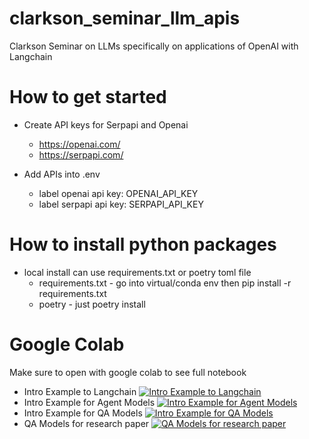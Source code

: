 # clarkson_seminar_llm_apis
Clarkson Seminar on LLMs specifically on applications of OpenAI with Langchain

# How to get started
- Create API keys for Serpapi and Openai 
    - https://openai.com/
    - https://serpapi.com/

- Add APIs into .env 
    - label openai api key: OPENAI_API_KEY
    - label serpapi api key: SERPAPI_API_KEY

# How to install python packages
- local install can use requirements.txt or poetry toml file 
    - requirements.txt - go into virtual/conda env then pip install -r requirements.txt 
    - poetry - just poetry install 


# Google Colab
Make sure to open with google colab to see full notebook
- Intro Example to Langchain
[![Intro Example to Langchain](https://colab.research.google.com/assets/colab-badge.svg)](https://drive.google.com/file/d/11RpwGLy7TcIBLsYbNolQSwSfIhW-Su5f/view?usp=sharing)
- Intro Example for Agent Models
[![Intro Example for Agent Models](https://colab.research.google.com/assets/colab-badge.svg)](https://drive.google.com/file/d/1IFg8u8S7X9dagYOri_ANjJcSvV_smElD/view?usp=sharing)
- Intro Example for QA Models
[![Intro Example for QA Models](https://colab.research.google.com/assets/colab-badge.svg)](https://drive.google.com/file/d/1PHBz9rU80x5F9qW5nCn9IRiKjG9yNE-d/view?usp=sharing)
- QA Models for research paper
[![QA Models for research paper](https://colab.research.google.com/assets/colab-badge.svg)](https://drive.google.com/file/d/1H082BgQnR9qPse0R1jl845vILgwUe1ov/view?usp=sharing)
